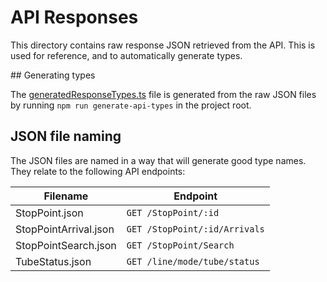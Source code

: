 # API Responses

This directory contains raw response JSON retrieved from the API. This is used for reference, and to automatically generate types.

## Generating types

The [generatedResponseTypes.ts](../generatedResponseTypes.ts) file is generated from the raw JSON files by running `npm run generate-api-types` in the project root.

## JSON file naming

The JSON files are named in a way that will generate good type names. They relate to the following API endpoints:

| Filename                | Endpoint                         |
|-------------------------|----------------------------------|
| StopPoint.json          | `GET /StopPoint/:id`             |
| StopPointArrival.json   | `GET /StopPoint/:id/Arrivals`    |
| StopPointSearch.json    | `GET /StopPoint/Search`          |
| TubeStatus.json         | `GET /line/mode/tube/status`     |
